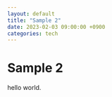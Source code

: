 ```yaml
---
layout: default
title: "Sample 2"
date: 2023-02-03 09:00:00 +0900
categories: tech
---
```


# Sample 2

hello world.
